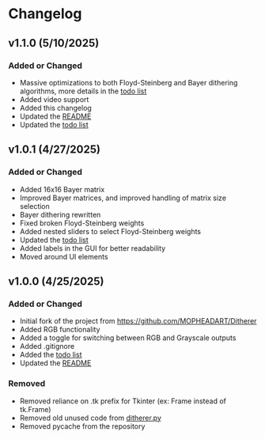 # Changelog

## v1.1.0 (5/10/2025)

### Added or Changed
- Massive optimizations to both Floyd-Steinberg and Bayer dithering algorithms, more details in the [todo list](/todo.md)
- Added video support
- Added this changelog
- Updated the [README](/README.md)
- Updated the [todo list](/todo.md)

## v1.0.1 (4/27/2025)

### Added or Changed
- Added 16x16 Bayer matrix
- Improved Bayer matrices, and improved handling of matrix size selection
- Bayer dithering rewritten
- Fixed broken Floyd-Steinberg weights
- Added nested sliders to select Floyd-Steinberg weights
- Updated the [todo list](/todo.md)
- Added labels in the GUI for better readability
- Moved around UI elements

## v1.0.0 (4/25/2025)

### Added or Changed
- Initial fork of the project from https://github.com/MOPHEADART/Ditherer
- Added RGB functionality
- Added a toggle for switching between RGB and Grayscale outputs
- Added .gitignore
- Added the [todo list](/todo.md)
- Updated the [README](/README.md)

### Removed
- Removed reliance on .tk prefix for Tkinter (ex: Frame instead of tk.Frame)
- Removed old unused code from [ditherer.py](/ditherer.py)
- Removed pycache from the repository




